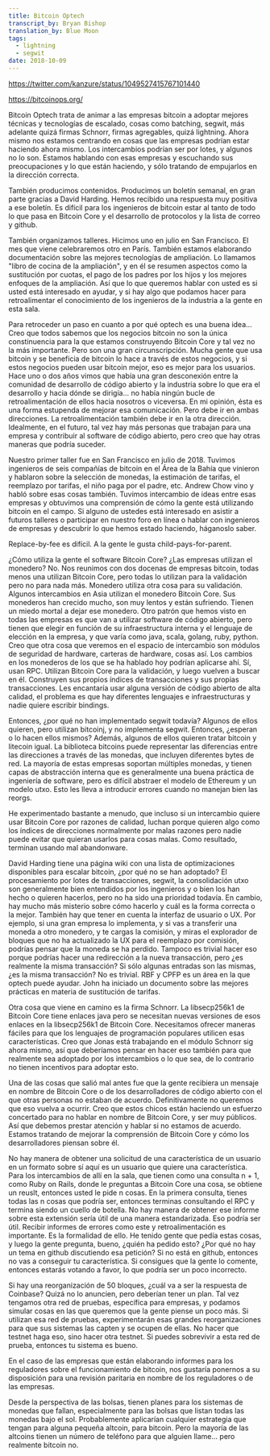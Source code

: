 ```yaml
---
title: Bitcoin Optech
transcript_by: Bryan Bishop
translation_by: Blue Moon
tags:
  - lightning
  - segwit
date: 2018-10-09
---
```

<https://twitter.com/kanzure/status/1049527415767101440>

<https://bitcoinops.org/>

Bitcoin Optech trata de animar a las empresas bitcoin a adoptar mejores técnicas y tecnologías de escalado, cosas como batching, segwit, más adelante quizá firmas Schnorr, firmas agregables, quizá lightning. Ahora mismo nos estamos centrando en cosas que las empresas podrían estar haciendo ahora mismo. Los intercambios podrían ser por lotes, y algunos no lo son. Estamos hablando con esas empresas y escuchando sus preocupaciones y lo que están haciendo, y sólo tratando de empujarlos en la dirección correcta.

También producimos contenidos. Producimos un boletín semanal, en gran parte gracias a David Harding. Hemos recibido una respuesta muy positiva a ese boletín. Es difícil para los ingenieros de bitcoin estar al tanto de todo lo que pasa en Bitcoin Core y el desarrollo de protocolos y la lista de correo y github.

También organizamos talleres. Hicimos uno en julio en San Francisco. El mes que viene celebraremos otro en París. También estamos elaborando documentación sobre las mejores tecnologías de ampliación. Lo llamamos "libro de cocina de la ampliación", y en él se resumen aspectos como la sustitución por cuotas, el pago de los padres por los hijos y los mejores enfoques de la ampliación. Así que lo que queremos hablar con usted es si usted está interesado en ayudar, y si hay algo que podamos hacer para retroalimentar el conocimiento de los ingenieros de la industria a la gente en esta sala.

Para retroceder un paso en cuanto a por qué optech es una buena idea... Creo que todos sabemos que los negocios bitcoin no son la única constinuencia para la que estamos construyendo Bitcoin Core y tal vez no la más importante. Pero son una gran circunscripción. Mucha gente que usa bitcoin y se beneficia de bitcoin lo hace a través de estos negocios, y si estos negocios pueden usar bitcoin mejor, eso es mejor para los usuarios. Hace uno o dos años vimos que había una gran desconexión entre la comunidad de desarrollo de código abierto y la industria sobre lo que era el desarrollo y hacia dónde se dirigía... no había ningún bucle de retroalimentación de ellos hacia nosotros o viceversa. En mi opinión, ésta es una forma estupenda de mejorar esa comunicación. Pero debe ir en ambas direcciones. La retroalimentación también debe ir en la otra dirección. Idealmente, en el futuro, tal vez hay más personas que trabajan para una empresa y contribuir al software de código abierto, pero creo que hay otras maneras que podría suceder.

Nuestro primer taller fue en San Francisco en julio de 2018. Tuvimos ingenieros de seis compañías de bitcoin en el Área de la Bahía que vinieron y hablaron sobre la selección de monedas, la estimación de tarifas, el reemplazo por tarifas, el niño paga por el padre, etc. Andrew Chow vino y habló sobre esas cosas también. Tuvimos intercambio de ideas entre esas empresas y obtuvimos una comprensión de cómo la gente está utilizando bitcoin en el campo. Si alguno de ustedes está interesado en asistir a futuros talleres o participar en nuestro foro en línea o hablar con ingenieros de empresas y descubrir lo que hemos estado haciendo, háganoslo saber.

Replace-by-fee es difícil. A la gente le gusta child-pays-for-parent.

¿Cómo utiliza la gente el software Bitcoin Core? ¿Las empresas utilizan el monedero? No. Nos reunimos con dos docenas de empresas bitcoin, todas menos una utilizan Bitcoin Core, pero todas lo utilizan para la validación pero no para nada más. Monedero utiliza otra cosa para su validación. Algunos intercambios en Asia utilizan el monedero Bitcoin Core. Sus monederos han crecido mucho, son muy lentos y están sufriendo. Tienen un miedo mortal a dejar ese monedero. Otro patrón que hemos visto en todas las empresas es que van a utilizar software de código abierto, pero tienen que elegir en función de su infraestructura interna y el lenguaje de elección en la empresa, y que varía como java, scala, golang, ruby, python. Creo que otra cosa que veremos en el espacio de intercambio son módulos de seguridad de hardware, carteras de hardware, cosas así. Los cambios en los monederos de los que se ha hablado hoy podrían aplicarse ahí. Sí, usan RPC. Utilizan Bitcoin Core para la validación, y luego vuelven a buscar en él. Construyen sus propios índices de transacciones y sus propias transacciones. Les encantaría usar alguna versión de código abierto de alta calidad, el problema es que hay diferentes lenguajes e infraestructuras y nadie quiere escribir bindings.

Entonces, ¿por qué no han implementado segwit todavía? Algunos de ellos quieren, pero utilizan bitcoinj, y no implementa segwit. Entonces, ¿esperan o lo hacen ellos mismos? Además, algunos de ellos quieren tratar bitcoin y litecoin igual. La biblioteca bitcoins puede representar las diferencias entre las direcciones a través de las monedas, que incluyen diferentes bytes de red. La mayoría de estas empresas soportan múltiples monedas, y tienen capas de abstracción interna que es generalmente una buena práctica de ingeniería de software, pero es difícil abstraer el modelo de Ethereum y un modelo utxo. Esto les lleva a introducir errores cuando no manejan bien las reorgs.

He experimentado bastante a menudo, que incluso si un intercambio quiere usar Bitcoin Core por razones de calidad, luchan porque quieren algo como los índices de direcciones normalmente por malas razones pero nadie puede evitar que quieran usarlos para cosas malas. Como resultado, terminan usando mal abandonware.

David Harding tiene una página wiki con una lista de optimizaciones disponibles para escalar bitcoin, ¿por qué no se han adoptado? El procesamiento por lotes de transacciones, segwit, la consolidación utxo son generalmente bien entendidos por los ingenieros y o bien los han hecho o quieren hacerlos, pero no ha sido una prioridad todavía. En cambio, hay mucho más misterio sobre cómo hacerlo y cuál es la forma correcta o la mejor. También hay que tener en cuenta la interfaz de usuario o UX. Por ejemplo, si una gran empresa lo implementa, y si vas a transferir una moneda a otro monedero, y te cargas la comisión, y miras el explorador de bloques que no ha actualizado la UX para el reemplazo por comisión, podrías pensar que la moneda se ha perdido. Tampoco es trivial hacer eso porque podrías hacer una redirección a la nueva transacción, pero ¿es realmente la misma transacción? Si sólo algunas entradas son las mismas, ¿es la misma transacción? No es trivial. RBF y CPFP es un área en la que optech puede ayudar. John ha iniciado un documento sobre las mejores prácticas en materia de sustitución de tarifas.

Otra cosa que viene en camino es la firma Schnorr. La libsecp256k1 de Bitcoin Core tiene enlaces java pero se necesitan nuevas versiones de esos enlaces en la libsecp256k1 de Bitcoin Core. Necesitamos ofrecer maneras fáciles para que los lenguajes de programación populares utilicen esas características. Creo que Jonas está trabajando en el módulo Schnorr sig ahora mismo, así que deberíamos pensar en hacer eso también para que realmente sea adoptado por los intercambios o lo que sea, de lo contrario no tienen incentivos para adoptar esto.

Una de las cosas que salió mal antes fue que la gente recibiera un mensaje en nombre de Bitcoin Core o de los desarrolladores de código abierto con el que otras personas no estaban de acuerdo. Definitivamente no queremos que eso vuelva a ocurrir. Creo que estos chicos están haciendo un esfuerzo concertado para no hablar en nombre de Bitcoin Core, y ser muy públicos. Así que debemos prestar atención y hablar si no estamos de acuerdo. Estamos tratando de mejorar la comprensión de Bitcoin Core y cómo los desarrolladores piensan sobre él.

No hay manera de obtener una solicitud de una característica de un usuario en un formato sobre sí aquí es un usuario que quiere una característica. Para los intercambios de allí en la sala, que tienen como una consulta n + 1, como Ruby on Rails, donde le preguntas a Bitcoin Core una cosa, se obtiene un reuslt, entonces usted le pide n cosas. En la primera consulta, tienes todas las n cosas que podría ser, entonces terminas consultando el RPC y termina siendo un cuello de botella. No hay manera de obtener ese informe sobre esta extensión sería útil de una manera estandarizada. Eso podría ser útil. Recibir informes de errores como este y retroalimentación es importante. Es la formalidad de ello. He tenido gente que pedía estas cosas, y luego la gente pregunta, bueno, ¿quién ha pedido esto? ¿Por qué no hay un tema en github discutiendo esa petición? Si no está en github, entonces no vas a conseguir tu característica. Si consigues que la gente lo comente, entonces estarás votando a favor, lo que podría ser un poco incorrecto.

Si hay una reorganización de 50 bloques, ¿cuál va a ser la respuesta de Coinbase? Quizá no lo anuncien, pero deberían tener un plan. Tal vez tengamos otra red de pruebas, específica para empresas, y podamos simular cosas en las que queremos que la gente piense un poco más. Si utilizan esa red de pruebas, experimentarán esas grandes reorganizaciones para que sus sistemas las capten y se ocupen de ellas. No hacer que testnet haga eso, sino hacer otra testnet. Si puedes sobrevivir a esta red de prueba, entonces tu sistema es bueno.

En el caso de las empresas que están elaborando informes para los reguladores sobre el funcionamiento de bitcoin, nos gustaría ponernos a su disposición para una revisión paritaria en nombre de los reguladores o de las empresas.

Desde la perspectiva de las bolsas, tienen planes para los sistemas de monedas que fallan, especialmente para las bolsas que listan todas las monedas bajo el sol. Probablemente aplicarían cualquier estrategia que tengan para alguna pequeña altcoin, para bitcoin. Pero la mayoría de las altcoins tienen un número de teléfono para que alguien llame... pero realmente bitcoin no.
